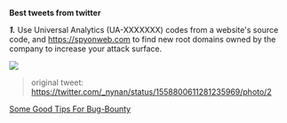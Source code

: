 **Best tweets from twitter**

_**1.**_ Use Universal Analytics (UA-XXXXXXX) codes from a website's source code, and https://spyonweb.com to find new root domains owned by the company to increase your attack surface.

<img src=https://github.com/glyptho/newassets/blob/main/images/FaHHK7fWYAAyW80.png />

> original tweet:
https://twitter.com/_nynan/status/1558800611281235969/photo/2


<a href=https://github.com/NafisiAslH/KnowledgeSharing>Some Good Tips For Bug-Bounty</a>


